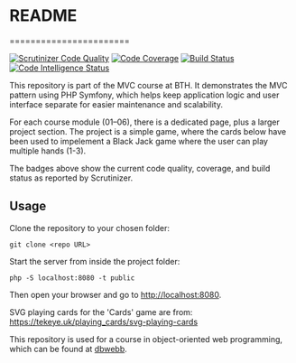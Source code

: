 # README
=======================

[![Scrutinizer Code Quality](https://scrutinizer-ci.com/g/susm92/mvc/badges/quality-score.png?b=main)](https://scrutinizer-ci.com/g/susm92/mvc/?branch=main)  [![Code Coverage](https://scrutinizer-ci.com/g/susm92/mvc/badges/coverage.png?b=main)](https://scrutinizer-ci.com/g/susm92/mvc/?branch=main)  [![Build Status](https://scrutinizer-ci.com/g/susm92/mvc/badges/build.png?b=main)](https://scrutinizer-ci.com/g/susm92/mvc/build-status/main) [![Code Intelligence Status](https://scrutinizer-ci.com/g/susm92/mvc/badges/code-intelligence.svg?b=main)](https://scrutinizer-ci.com/code-intelligence)

This repository is part of the MVC course at BTH. It demonstrates the MVC pattern using PHP Symfony, which helps keep application logic and user interface separate for easier maintenance and scalability.

For each course module (01–06), there is a dedicated page, plus a larger project section. The project is a simple game, where the cards below have been used to impelement a Black Jack game where the user can play multiple hands (1-3).

The badges above show the current code quality, coverage, and build status as reported by Scrutinizer.

## Usage

Clone the repository to your chosen folder:

```
git clone <repo URL>
```

Start the server from inside the project folder:

```
php -S localhost:8080 -t public
```

Then open your browser and go to [http://localhost:8080](http://localhost:8080).

SVG playing cards for the 'Cards' game are from: https://tekeye.uk/playing_cards/svg-playing-cards

This repository is used for a course in object-oriented web programming, which can be found at [dbwebb](https://dbwebb.se/mvc).
